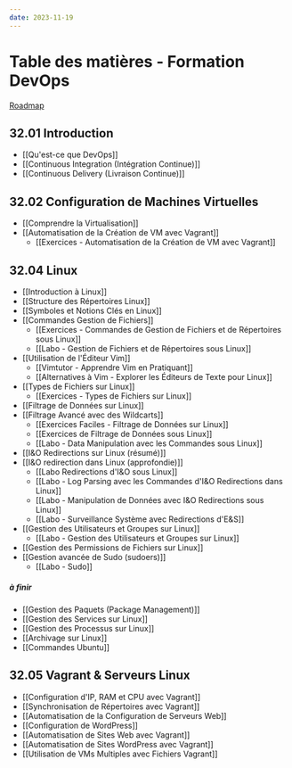```yaml
---
date: 2023-11-19
---
```



# Table des matières - Formation DevOps
[Roadmap](https://roadmap.sh/devops)

## 32.01 Introduction

- [[Qu'est-ce que DevOps]]
- [[Continuous Integration (Intégration Continue)]]
- [[Continuous Delivery (Livraison Continue)]]

## 32.02 Configuration de Machines Virtuelles

- [[Comprendre la Virtualisation]]
- [[Automatisation de la Création de VM avec Vagrant]]
	- [[Exercices - Automatisation de la Création de VM avec Vagrant]]


## 32.04 Linux

- [[Introduction à Linux]]
- [[Structure des Répertoires Linux]]
- [[Symboles et Notions Clés en Linux]]
- [[Commandes Gestion de Fichiers]]
	- [[Exercices - Commandes de Gestion de Fichiers et de Répertoires sous Linux]]
	- [[Labo - Gestion de Fichiers et de Répertoires sous Linux]]
- [[Utilisation de l'Éditeur Vim]]
	- [[Vimtutor - Apprendre Vim en Pratiquant]]
	- [[Alternatives à Vim - Explorer les Éditeurs de Texte pour Linux]]
- [[Types de Fichiers sur Linux]]
	-  [[Exercices - Types de Fichiers sur Linux]]
- [[Filtrage de Données sur Linux]]
- [[Filtrage Avancé avec des Wildcarts]]
	- [[Exercices Faciles - Filtrage de Données sur Linux]]
	- [[Exercices de Filtrage de Données sous Linux]]
	- [[Labo - Data Manipulation avec les Commandes sous Linux]]
- [[I&O Redirections sur Linux (résumé)]]
- [[I&O redirection dans Linux (approfondie)]] 
	- [[Labo Redirections d'I&O sous Linux]]
	- [[Labo - Log Parsing avec les Commandes d'I&O Redirections dans Linux]]
	- [[Labo - Manipulation de Données avec I&O Redirections sous Linux]]
	- [[Labo - Surveillance Système avec Redirections d'E&S]]
- [[Gestion des Utilisateurs et Groupes sur Linux]]
	- [[Labo - Gestion des Utilisateurs et Groupes sur Linux]]
- [[Gestion des Permissions de Fichiers sur Linux]]
- [[Gestion avancée de Sudo (sudoers)]]
	- [[Labo - Sudo]]
##### à finir
- [[Gestion des Paquets (Package Management)]]
- [[Gestion des Services sur Linux]]
- [[Gestion des Processus sur Linux]]
- [[Archivage sur Linux]]
- [[Commandes Ubuntu]]

## 32.05 Vagrant & Serveurs Linux

- [[Configuration d'IP, RAM et CPU avec Vagrant]]
- [[Synchronisation de Répertoires avec Vagrant]]
- [[Automatisation de la Configuration de Serveurs Web]]
- [[Configuration de WordPress]]
- [[Automatisation de Sites Web avec Vagrant]]
- [[Automatisation de Sites WordPress avec Vagrant]]
- [[Utilisation de VMs Multiples avec Fichiers Vagrant]]



